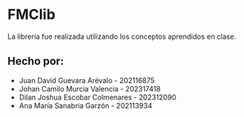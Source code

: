 # FMClib

La librería fue realizada utilizando los conceptos aprendidos en clase.

## Hecho por:
- Juan David Guevara Arévalo - 202116875
- Johan Camilo Murcia Valencia - 202317418
- Dilan Joshua Escobar Colmenares - 202312090
- Ana María Sanabria Garzón - 202113934
